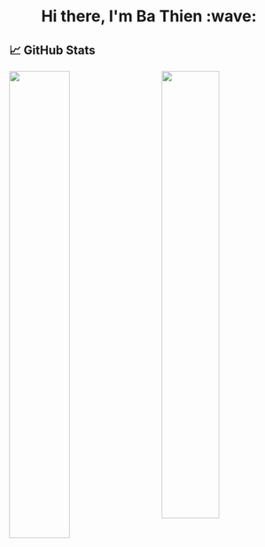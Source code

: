 <h1 align="center"> Hi there, I'm Ba Thien :wave: </h1>

## :chart_with_upwards_trend: GitHub Stats

<a><img width=46.5% align="left" src="https://github-readme-stats.vercel.app/api?username=bathienle&count_private=true&show_icons=true&theme=tokyonight" /></a>
<a><img width=45.5% align="right" src="https://github-readme-stats.vercel.app/api/top-langs/?username=bathienle&layout=compact&theme=tokyonight" /></a>
